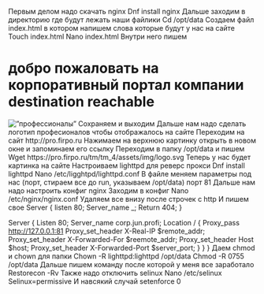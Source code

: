 Первым делом надо скачать nginx 
Dnf install nginx
Дальше заходим в директорию где будут лежать наши файлики
Cd /opt/data
Создаем файл index.html в котором напишем слова которые будут у нас на сайте
Touch index.html
Nano index.html
Внутри него пишем 
<meta charset=”utf-8”>
<html>
 <h1>добро пожаловать на корпоративный портал компании destination reachable</h1>
 <img src=”logo.svg” alt=”профессионалы”>
</html>
Сохраняем и выходим
Дальше нам надо сделать логотип професионалов чтобы отображалось на сайте
Переходим на сайт http://pro.firpo.ru
Нажимаем на верхнюю картинку открыть в новом окне и запоминаем его ссылку
Переходим в папку /opt/data и пишем
Wget https://pro.firpo.ru/tm/tm_4/assets/img/logo.svg
Теперь у нас будет картинка на сайте
Настроиваем lighttpd для реверс прокси
Dnf install lighttpd
Nano /etc/ligghtpd/lighttpd.conf
В файле меняем параметры под нас
(порт, стираем все до run, указываем /opt/data) порт 81
Дальше нам надо настроить конфиг nginx
Заходим в конфиг 
Nano /etc/nginx/nginx.conf
Удаляем все внизу после строчек с http
И пишем свое
Server {
	listen 80;
	Server_name _;
	Return 404;
}

Server {
	Listen 80;
	Server_name corp.jun.profi;
Location / {
	Proxy_pass http://127.0.0.1:81
	Proxy_set_header X-Real-IP $remote_addr;
	Proxy_set_header X-Forwarded-For $reemote_addr;
	Proxy_set_header Host $host;
	Proxy_set_header X-Forwarded-Port $server_port;
}
}
}
Даем chmod и chown для папки
Chown -R lighttpd:lighttpd /opt/data
Chmod -R 0755 /opt/data
Дальше пишем команду после которой у меня все заработало
Restorecon -Rv 
Также надо отключить selinux
Nano /etc/selinux
Selinux=permissive
И навсякий случай setenforce 0
